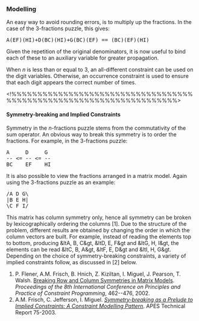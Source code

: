 <H3> Modelling </H3>

An easy way to avoid rounding errors, is to multiply up the fractions. In
the case of the 3-fractions puzzle, this gives:
<PRE>
A(EF)(HI)+D(BC)(HI)+G(BC)(EF) == (BC)(EF)(HI)
</PRE>
Given the repetition of the original denominators, it is now useful to
bind each of these to an auxiliary variable for greater propagation.

<P>
When <EM>n</EM> is less than or equal to 3, an all-different constraint
can be used on the digit variables. Otherwise, an occurrence constraint
is used to ensure that each digit appears the correct number of times.

<!%%%%%%%%%%%%%%%%%%%%%%%%%%%%%%%%%%%%%%%%%%%%%%%%%%%%%%%%%%%%%%%%%%%%>
<H4> Symmetry-breaking and Implied Constraints</H4>

Symmetry in the <EM>n</EM>-fractions puzzle stems from the
commutativity of the sum operator. An obvious way to break this
symmetry is to order the fractions. For example, in the 3-fractions
puzzle:
<PRE>
A     D     G
-- <= -- <= --
BC    EF    HI
</PRE>
It is also possible to view the fractions arranged in a matrix model.
Again using the 3-fractions puzzle as an example:
<PRE>
/A D G\
|B E H|
\C F I/
</PRE>

This matrix has column symmetry only, hence all symmetry can be broken
by lexicographically ordering the columns [1]. Due to the structure of
the problem, different results are obtained by changing the order in
which the column vectors are built. For example, instead of reading
the elements top to bottom, producing &ltA, B, C&gt, &ltD, E, F&gt and
&ltG, H, I&gt, the elements can be read &ltC, B, A&gt, &ltF, E, D&gt
and &ltI, H, G&gt. Depending on the choice of symmetry-breaking
constraints, a variety of implied constraints follow, as discussed in
[2] below.

<OL>
<LI>
P. Flener, A.M. Frisch, B. Hnich, Z. Kiziltan, I. Miguel, J. Pearson, T. Walsh.
<A HREF= "http://www.cs.york.ac.uk/aig/projects/implied/docs/CPSymMatrix02.ps.gz">
Breaking Row and Column Symmetries in Matrix Models</A>.
<EM>Proceedings of the 8th International Conference on Principles and Practice
of Constraint Programming</EM>, 462--476, 2002.

<LI>
A.M. Frisch, C. Jefferson, I. Miguel.
<A HREF = "http://www.cs.york.ac.uk/aig/projects/implied/docs/SymICTR.pdf">
<EM>Symmetry-breaking as a Prelude to Implied Constraints: A Constraint Modelling
Pattern</EM></A>.
APES Technical Report 75-2003.
</OL>

